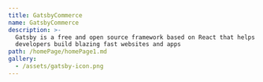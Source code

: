```yaml
---
title: GatsbyCommerce
name: GatsbyCommerce
description: >-
  Gatsby is a free and open source framework based on React that helps
  developers build blazing fast websites and apps
path: /homePage/homePage1.md
gallery:
  - /assets/gatsby-icon.png
---
```


